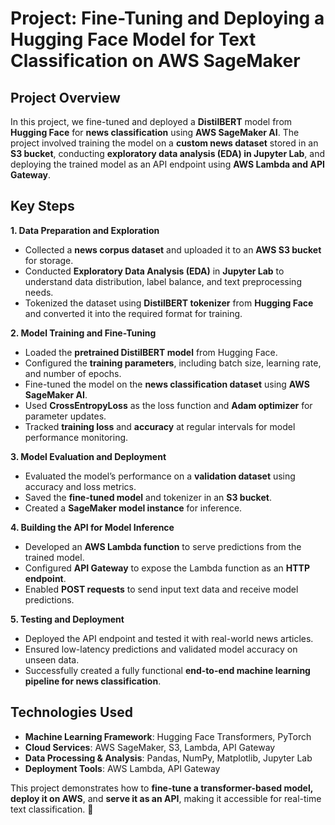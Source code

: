 # Project: Fine-Tuning and Deploying a Hugging Face Model for Text Classification on AWS SageMaker
## **Project Overview**
In this project, we fine-tuned and deployed a **DistilBERT** model from **Hugging Face** for **news classification** using **AWS SageMaker AI**. The project involved training the model on a **custom news dataset** stored in an **S3 bucket**, conducting **exploratory data analysis (EDA) in Jupyter Lab**, and deploying the trained model as an API endpoint using **AWS Lambda and API Gateway**.

## **Key Steps**
**1. Data Preparation and Exploration**
* Collected a **news corpus dataset** and uploaded it to an **AWS S3 bucket** for storage.
* Conducted **Exploratory Data Analysis (EDA)** in **Jupyter Lab** to understand data distribution, label balance, and text preprocessing needs.
* Tokenized the dataset using **DistilBERT tokenizer** from **Hugging Face** and converted it into the required format for training.

**2. Model Training and Fine-Tuning**
* Loaded the **pretrained DistilBERT model** from Hugging Face.
* Configured the **training parameters**, including batch size, learning rate, and number of epochs.
* Fine-tuned the model on the **news classification dataset** using **AWS SageMaker AI**.
* Used **CrossEntropyLoss** as the loss function and **Adam optimizer** for parameter updates.
* Tracked **training loss** and **accuracy** at regular intervals for model performance monitoring.

**3. Model Evaluation and Deployment**
* Evaluated the model’s performance on a **validation dataset** using accuracy and loss metrics.
* Saved the **fine-tuned model** and tokenizer in an **S3 bucket**.
* Created a **SageMaker model instance** for inference.

**4. Building the API for Model Inference**
* Developed an **AWS Lambda function** to serve predictions from the trained model.
* Configured **API Gateway** to expose the Lambda function as an **HTTP endpoint**.
* Enabled **POST requests** to send input text data and receive model predictions.

**5. Testing and Deployment**
* Deployed the API endpoint and tested it with real-world news articles.
* Ensured low-latency predictions and validated model accuracy on unseen data.
* Successfully created a fully functional **end-to-end machine learning pipeline for news classification**.

## **Technologies Used**
* **Machine Learning Framework**: Hugging Face Transformers, PyTorch
* **Cloud Services**: AWS SageMaker, S3, Lambda, API Gateway
* **Data Processing & Analysis**: Pandas, NumPy, Matplotlib, Jupyter Lab
* **Deployment Tools**: AWS Lambda, API Gateway

This project demonstrates how to **fine-tune a transformer-based model, deploy it on AWS**, and **serve it as an API**, making it accessible for real-time text classification. 🚀
